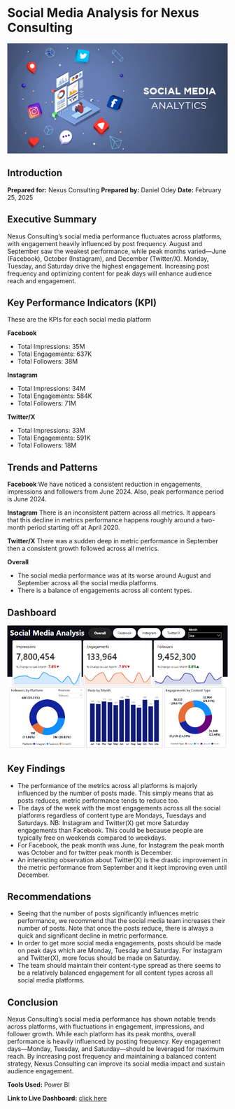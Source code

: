 # Social Media Analysis for Nexus Consulting
![social media img](Social-Media-analytics.jpg)

## Introduction
**Prepared for:** Nexus Consulting
**Prepared by:** Daniel Odey
**Date:** February 25, 2025

## Executive Summary
Nexus Consulting’s social media performance fluctuates across platforms, with engagement heavily influenced by post frequency. August and September saw the weakest performance, while peak months varied—June (Facebook), October (Instagram), and December (Twitter/X). Monday, Tuesday, and Saturday drive the highest engagement. Increasing post frequency and optimizing content for peak days will enhance audience reach and engagement. 

## Key Performance Indicators (KPI)
These are the KPIs for each social media platform

**Facebook**
 - Total Impressions: 35M
 - Total Engagements: 637K
 - Total Followers: 38M

**Instagram**
 - Total Impressions: 34M
 - Total Engagements: 584K
 - Total Followers: 71M

**Twitter/X**
 - Total Impressions: 33M
 - Total Engagements: 591K
 - Total Followers: 18M

## Trends and Patterns
**Facebook**
We have noticed a consistent reduction in engagements, impressions and followers from June 2024. Also, peak performance period is June 2024. 

**Instagram**
There is an inconsistent pattern across all metrics. It appears that this decline in metrics performance happens roughly around a two-month period starting off at April 2020. 

**Twitter/X**
There was a sudden deep in metric performance in September then a consistent growth followed across all metrics. 

**Overall**
 - The social media performance was at its worse around August and September across all the social media platforms.
 - There is a balance of engagements across all content types.
   
## Dashboard
![dashboard](social_media_dashboard.PNG)

## Key Findings
 - The performance of the metrics across all platforms is majorly influenced by the number of posts made. This simply means that as posts reduces, metric performance tends to reduce too.
 - The days of the week with the most engagements across all the social platforms regardless of content type are Mondays, Tuesdays and Saturdays. NB: Instagram and Twitter(X) get more Saturday engagements than Facebook. This could be because people are typically free on weekends compared to weekdays. 
- For Facebook, the peak month was June, for Instagram the peak month was October and for twitter peak month is December.
 - An interesting observation about Twitter(X) is the drastic improvement in the metric performance from September and it kept improving even until December. 

## Recommendations
 - Seeing that the number of posts significantly influences metric performance, we recommend that the social media team increases their number of posts. Note that once the posts reduce, there is always a quick and significant decline in metric performance.
 - In order to get more social media engagements, posts should be made on peak days which are Monday, Tuesday and Saturday. For Instagram and Twitter(X), more focus should be made on Saturday.
 - The team should maintain their content-type spread as there seems to be a relatively balanced engagement for all content types across all social media platforms. 

## Conclusion
Nexus Consulting’s social media performance has shown notable trends across platforms, with fluctuations in engagement, impressions, and follower growth. While each platform has its peak months, overall performance is heavily influenced by posting frequency. Key engagement days—Monday, Tuesday, and Saturday—should be leveraged for maximum reach. By increasing post frequency and maintaining a balanced content strategy, Nexus Consulting can improve its social media impact and sustain audience engagement.

**Tools Used:** Power BI

**Link to Live Dashboard:** [click here](https://app.powerbi.com/view?r=eyJrIjoiNTFlNDU1NDUtZWU2ZC00YWIxLTkyOWQtYTgwOTIzMGVmZGMzIiwidCI6IjZjNzQ3Mzg1LTUyNTktNDcwMS05MTkzLTc5ZTkxNWNlYjA3ZSJ9)

